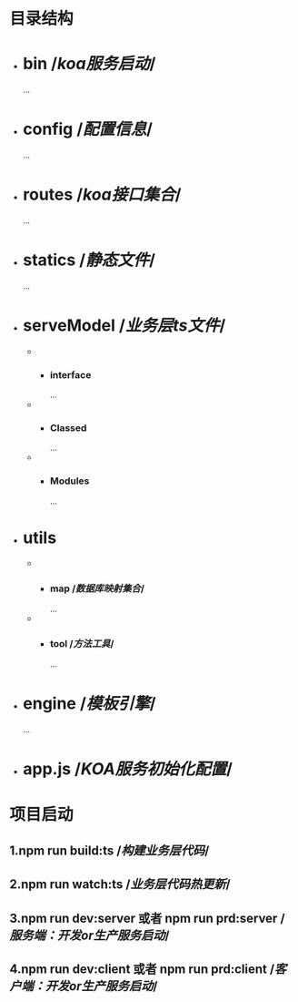 
# 目录结构
* # bin	/*koa服务启动*/
    ... 
* # config    /*配置信息*/
    ...
* # routes     /*koa接口集合*/
    ...
* # statics   /*静态文件*/
    ...
* # serveModel      /*业务层ts文件*/
    * * ### interface
        ...
    * * ### Classed
        ...
    * * ### Modules
        ...
* # utils  
    * * ### map /*数据库映射集合*/
        ...
    * * ### tool /*方法工具*/
        ...
* # engine  /*模板引擎*/
    ...
* # app.js /*KOA服务初始化配置*/

# 项目启动
 ## 1.npm run build:ts /*构建业务层代码*/
 ## 2.npm run watch:ts /*业务层代码热更新*/
 ## 3.npm run dev:server 或者 npm run prd:server /*服务端：开发or生产服务启动*/
 ## 4.npm run dev:client 或者 npm run prd:client /*客户端：开发or生产服务启动*/



